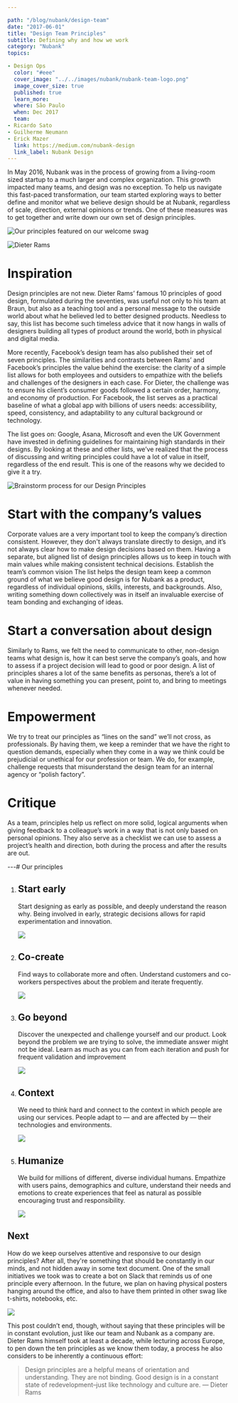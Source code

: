 ```yaml
---

path: "/blog/nubank/design-team"
date: "2017-06-01"
title: "Design Team Principles"
subtitle: Defining why and how we work
category: "Nubank"
topics:

- Design Ops
  color: "#eee"
  cover_image: "../../images/nubank/nubank-team-logo.png"
  image_cover_size: true
  published: true
  learn_more:
  where: São Paulo
  when: Dec 2017
  team:
- Ricardo Sato
- Guilherme Neumann
- Erick Mazer
  link: https://medium.com/nubank-design
  link_label: Nubank Design
---
```


In May 2016, Nubank was in the process of growing from a living-room sized startup to a much larger and complex organization. This growth impacted many teams, and design was no exception.
To help us navigate this fast-paced transformation, our team started exploring ways to better define and monitor what we believe design should be at Nubank, regardless of scale, direction, external opinions or trends. One of these measures was to get together and write down our own set of design principles.

![Our principles featured on our welcome swag](../../images/nubank/nubank-principles.jpeg)

![Dieter Rams](../../images/nubank/principles-1.png)

# Inspiration

Design principles are not new. Dieter Rams’ famous 10 principles of good design, formulated during the seventies, was useful not only to his team at Braun, but also as a teaching tool and a personal message to the outside world about what he believed led to better designed products. Needless to say, this list has become such timeless advice that it now hangs in walls of designers building all types of product around the world, both in physical and digital media.

More recently, Facebook’s design team has also published their set of seven principles. The similarities and contrasts between Rams’ and Facebook’s principles the value behind the exercise: the clarity of a simple list allows for both employees and outsiders to empathize with the beliefs and challenges of the designers in each case. For Dieter, the challenge was to ensure his client’s consumer goods followed a certain order, harmony, and economy of production. For Facebook, the list serves as a practical baseline of what a global app with billions of users needs: accessibility, speed, consistency, and adaptability to any cultural background or technology.

The list goes on: Google, Asana, Microsoft and even the UK Government have invested in defining guidelines for maintaining high standards in their designs. By looking at these and other lists, we’ve realized that the process of discussing and writing principles could have a lot of value in itself, regardless of the end result. This is one of the reasons why we decided to give it a try.

![Brainstorm process for our Design Principles](../../images/nubank/principles-2.jpeg)

# Start with the company’s values

Corporate values are a very important tool to keep the company’s direction consistent. However, they don't always translate directly to design, and it’s not always clear how to make design decisions based on them. Having a separate, but aligned list of design principles allows us to keep in touch with main values while making consistent technical decisions.
Establish the team’s common vision
The list helps the design team keep a common ground of what we believe good design is for Nubank as a product, regardless of individual opinions, skills, interests, and backgrounds. Also, writing something down collectively was in itself an invaluable exercise of team bonding and exchanging of ideas.

# Start a conversation about design

Similarly to Rams, we felt the need to communicate to other, non-design teams what design is, how it can best serve the company’s goals, and how to assess if a project decision will lead to good or poor design. A list of principles shares a lot of the same benefits as personas, there’s a lot of value in having something you can present, point to, and bring to meetings whenever needed.

# Empowerment

We try to treat our principles as “lines on the sand” we’ll not cross, as professionals. By having them, we keep a reminder that we have the right to question demands, especially when they come in a way we think could be prejudicial or unethical for our profession or team. We do, for example, challenge requests that misunderstand the design team for an internal agency or “polish factory”.

# Critique

As a team, principles help us reflect on more solid, logical arguments when giving feedback to a colleague’s work in a way that is not only based on personal opinions. They also serve as a checklist we can use to assess a project’s health and direction, both during the process and after the results are out.

---# Our principles

1. ## Start early

   Start designing as early as possible, and deeply understand the reason why. Being involved in early, strategic decisions allows for rapid experimentation and innovation.

   ![](../../images/nubank/principles-3.jpeg)

2. ## Co-create

   Find ways to collaborate more and often. Understand customers and co-workers perspectives about the problem and iterate frequently.

   ![](../../images/nubank/principles-4.jpeg)

3. ## Go beyond

   Discover the unexpected and challenge yourself and our product. Look beyond the problem we are trying to solve, the immediate answer might not be ideal. Learn as much as you can from each iteration and push for frequent validation and improvement

   ![](../../images/nubank/principles-5.png)

4. ## Context

   We need to think hard and connect to the context in which people are using our services. People adapt to — and are affected by — their technologies and environments.

   ![](../../images/nubank/principles-6.jpeg)

5. ## Humanize

   We build for millions of different, diverse individual humans. Empathize with users pains, demographics and culture, understand their needs and emotions to create experiences that feel as natural as possible encouraging trust and responsibility.

   ![](../../images/nubank/principles-7.jpeg)

## Next

How do we keep ourselves attentive and responsive to our design principles? After all, they're something that should be constantly in our minds, and not hidden away in some text document. One of the small initiatives we took was to create a bot on Slack that reminds us of one principle every afternoon. In the future, we plan on having physical posters hanging around the office, and also to have them printed in other swag like t-shirts, notebooks, etc.

<div class="w-100 ba b--near-white bw1">
   <img class="flex br4 center mt0" src="../../images/nubank/principles-8.png" />
</div>

This post couldn’t end, though, without saying that these principles will be in constant evolution, just like our team and Nubank as a company are. Dieter Rams himself took at least a decade, while lecturing across Europe, to pen down the ten principles as we know them today, a process he also considers to be inherently a continuous effort:

> Design principles are a helpful means of orientation and understanding. They are not binding. Good design is in a constant state of redevelopment–just like technology and culture are. — Dieter Rams

